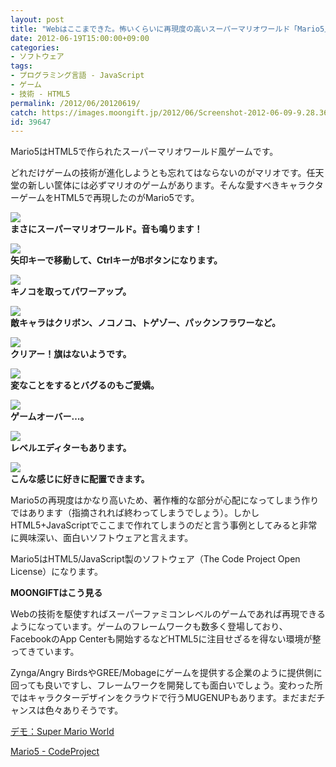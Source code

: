 ```yaml
---
layout: post
title: "Webはここまできた。怖いくらいに再現度の高いスーパーマリオワールド「Mario5」"
date: 2012-06-19T15:00:00+09:00
categories:
- ソフトウェア
tags: 
- プログラミング言語 - JavaScript
- ゲーム
- 技術 - HTML5
permalink: /2012/06/20120619/
catch: https://images.moongift.jp/2012/06/Screenshot-2012-06-09-9.28.36_thumb.png
id: 39647
---
```

Mario5はHTML5で作られたスーパーマリオワールド風ゲームです。

  

どれだけゲームの技術が進化しようとも忘れてはならないのがマリオです。任天堂の新しい筐体には必ずマリオのゲームがあります。そんな愛すべきキャラクターゲームをHTML5で再現したのがMario5です。

  

[![](https://images.moongift.jp/2012/06/Screenshot-2012-06-09-9.25.32_thumb.png)](https://images.moongift.jp/2012/06/Screenshot-2012-06-09-9.25.32.png)  
**まさにスーパーマリオワールド。音も鳴ります！**

  

[![](https://images.moongift.jp/2012/06/Screenshot-2012-06-09-9.26.05_thumb.png)](https://images.moongift.jp/2012/06/Screenshot-2012-06-09-9.26.05.png)  
**矢印キーで移動して、CtrlキーがBボタンになります。**

  

[![](https://images.moongift.jp/2012/06/Screenshot-2012-06-09-9.26.10_thumb.png)](https://images.moongift.jp/2012/06/Screenshot-2012-06-09-9.26.10.png)  
**キノコを取ってパワーアップ。**

  

[![](https://images.moongift.jp/2012/06/Screenshot-2012-06-09-9.27.04_thumb.png)](https://images.moongift.jp/2012/06/Screenshot-2012-06-09-9.27.04.png)  
**敵キャラはクリボン、ノコノコ、トゲゾー、パックンフラワーなど。**

  

[![](https://images.moongift.jp/2012/06/Screenshot-2012-06-09-9.28.36_thumb.png)](https://images.moongift.jp/2012/06/Screenshot-2012-06-09-9.28.36.png)  
**クリアー！旗はないようです。**

  

[![](https://images.moongift.jp/2012/06/Screenshot-2012-06-09-9.32.26_thumb.png)](https://images.moongift.jp/2012/06/Screenshot-2012-06-09-9.32.26.png)  
**変なことをするとバグるのもご愛嬌。**

  

[![](https://images.moongift.jp/2012/06/Screenshot-2012-06-09-9.32.59_thumb.png)](https://images.moongift.jp/2012/06/Screenshot-2012-06-09-9.32.59.png)  
**ゲームオーバー…。**

  

[![](https://images.moongift.jp/2012/06/Screenshot-2012-06-09-9.33.22_thumb.png)](https://images.moongift.jp/2012/06/Screenshot-2012-06-09-9.33.22.png)  
**レベルエディターもあります。**

  

[![](https://images.moongift.jp/2012/06/Screenshot-2012-06-09-9.34.09_thumb.png)](https://images.moongift.jp/2012/06/Screenshot-2012-06-09-9.34.09.png)  
**こんな感じに好きに配置できます。**

  

Mario5の再現度はかなり高いため、著作権的な部分が心配になってしまう作りではあります（指摘されれば終わってしまうでしょう）。しかしHTML5+JavaScriptでここまで作れてしまうのだと言う事例としてみると非常に興味深い、面白いソフトウェアと言えます。

  

Mario5はHTML5/JavaScript製のソフトウェア（The Code Project Open License）になります。

  
  
  

**MOONGIFTはこう見る**

  

Webの技術を駆使すればスーパーファミコンレベルのゲームであれば再現できるようになっています。ゲームのフレームワークも数多く登場しており、FacebookのApp Centerも開始するなどHTML5に注目せざるを得ない環境が整ってきています。

  

Zynga/Angry BirdsやGREE/Mobageにゲームを提供する企業のように提供側に回っても良いですし、フレームワークを開発しても面白いでしょう。変わった所ではキャラクターデザインをクラウドで行うMUGENUPもあります。まだまだチャンスは色々ありそうです。

  

[デモ：Super Mario World](http://www.florian-rappl.de/html5/projects/SuperMario/)

  

[Mario5 - CodeProject](http://www.codeproject.com/Articles/396959/Mario5)

